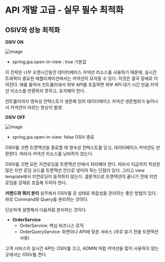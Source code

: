 # API 개발 고급 - 실무 필수 최적화

## OSIV와 성능 최적화

**OSIV ON**

![image](https://user-images.githubusercontent.com/106286686/217524984-37d0bac1-b187-4074-8c8e-fe2c55f6a837.png)

- spring.jpa.open-in-view : true 기본값

이 전략은 너무 오랜시간동안 데이터베이스 커넥션 리소스를 사용하기 때문에, 실시간 트래픽이
중요한 애플리케이션에서는 커넥션이 모자랄 수 있다. 이것은 결국 장애로 이어진다.
예를 들어서 컨트롤러에서 외부 API를 호출하면 외부 API 대기 시간 만큼 커넥션 리소스를 반환하지
못하고, 유지해야 한다.

컨트롤러까지 영속성 컨텍스트가 생존해 있어 데이터베이스 커넥션 생존범위가 늘어나서 커넥션이 마르는 현상이 발생.

**OSIV OFF**

![image](https://user-images.githubusercontent.com/106286686/217524901-7c1a94e6-291b-4f15-be36-fd2bb67efae9.png)

- spring.jpa.open-in-view: false OSIV 종료

OSIV를 끄면 트랜잭션을 종료할 때 영속성 컨텍스트를 닫고, 데이터베이스 커넥션도 반환한다. 따라서 커넥션 리소스를 낭비하지 않는다.

OSIV를 끄면 모든 지연로딩을 트랜잭션 안에서 처리해야 한다. 따라서 지금까지 작성한 많은 지연 로딩 코드를 트랜잭션 안으로 넣어야 하는 단점이 있다. 그리고 view template에서 지연로딩이 동작하지 않는다. 결론적으로 트랜잭션이 끝나기 전에 지연 로딩을 강제로 호출해 두어야 한다.

**커멘드와 쿼리 분리**
실무에서 OSIV를 끈 상태로 복잡성을 관리하는 좋은 방법이 있다. 바로 Command와 Query를 분리하는 것이다.

단순하게 설명해서 다음처럼 분리하는 것이다.

- **OrderService**
    - OrderService: 핵심 비즈니스 로직
    - OrderQueryService: 화면이나 API에 맞춘 서비스 (주로 읽기 전용 트랜잭션 사용)

고객 서비스의 실시간 API는 OSIV를 끄고, ADMIN 처럼 커넥션을 많이 사용하지 않는 곳에서는 OSIV를 켠다.
